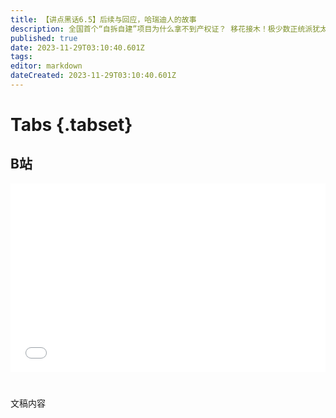 ```yaml
---
title: 【讲点黑话6.5】后续与回应，哈瑞迪人的故事
description: 全国首个“自拆自建”项目为什么拿不到产权证？ 移花接木！极少数正统派犹太人反对以色列，如何被嫁接给了主流派。 内塔尼亚胡政府扔向巴勒斯坦人的每颗炸弹，背后都有极端正统派的点赞。
published: true
date: 2023-11-29T03:10:40.601Z
tags: 
editor: markdown
dateCreated: 2023-11-29T03:10:40.601Z
---
```


# Tabs {.tabset}

## B站

<div style="position: relative; padding: 30% 45%;">
<iframe style="position: absolute; width: 100%; height: 100%; left: 0; top: 0;" src="//player.bilibili.com/player.html?&bvid=BV1be411R73g&page=1&as_wide=1&high_quality=1&danmaku=1&autoplay=0" scrolling="no" border="0" frameborder="no" framespacing="0" allowfullscreen="true"></iframe>
</div>


#

文稿内容